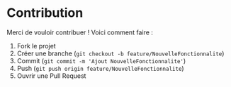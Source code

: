 # Contribution

Merci de vouloir contribuer ! Voici comment faire :

1. Fork le projet
2. Créer une branche (`git checkout -b feature/NouvelleFonctionnalite`)
3. Commit (`git commit -m 'Ajout NouvelleFonctionnalite'`)
4. Push (`git push origin feature/NouvelleFonctionnalite`)
5. Ouvrir une Pull Request